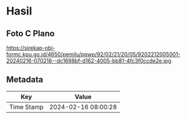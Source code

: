 # Hasil

## Foto C Plano

https://sirekap-obj-formc.kpu.go.id/4650/pemilu/ppwp/92/02/21/20/05/9202212005001-20240216-070216--dc1698bf-d162-4005-bb81-4fc3f0ccde2e.jpg


## Metadata

| Key        | Value               |
| ---------- | ------------------- |
| Time Stamp | 2024-02-16 08:00:28 |



